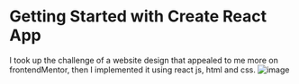 # Getting Started with Create React App

I took up the challenge of a website design that appealed to me more on frontendMentor, 
then I implemented it using react js, html and css.
![image](https://user-images.githubusercontent.com/78964639/216774178-fce968e2-9910-4dc2-8675-81fd4ba42844.png)
